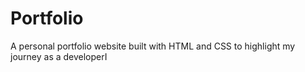 # Portfolio
 A personal portfolio website built with HTML and CSS to highlight my journey as a developerI

